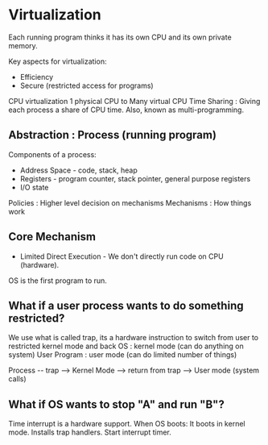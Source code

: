 # Virtualization

Each running program thinks it has its own CPU and its own private memory.

Key aspects for virtualization:

* Efficiency
* Secure (restricted access for programs)

CPU virtualization
1 physical CPU to Many virtual CPU
Time Sharing : Giving each process a share of CPU time. Also, known as multi-programming.

## Abstraction : Process (running program)

Components of a process:

* Address Space - code, stack, heap
* Registers - program counter, stack pointer, general purpose registers
* I/O state

Policies : Higher level decision on mechanisms
Mechanisms : How things work

## Core Mechanism

* Limited Direct Execution - We don't directly run code on CPU (hardware).

OS is the first program to run.

## What if a user process wants to do something restricted?

We use what is called trap, its a hardware instruction to switch from user to restricted kernel mode and back
OS : kernel mode (can do anything on system)
User Program : user mode (can do limited number of things)

Process -- trap -->  Kernel Mode --> return from trap --> User mode
                (system calls)

## What if OS wants to stop "A" and run "B"?

Time interrupt is a hardware support.
When OS boots:
    It boots in kernel mode.
    Installs trap handlers.
    Start interrupt timer.
